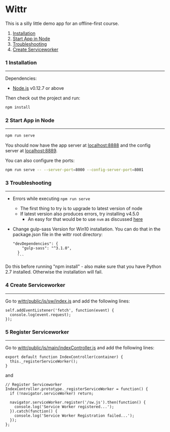 # Wittr

This is a silly little demo app for an offline-first course.


1. [Installation](#1-Installation)
2. [Start App in Node](#2-Start-App-in-Node)
3. [Troubleshooting](#3-Troubleshooting)
4. [Create Serviceworker](#4-Create-Serviceworker)


### 1 Installation
___

Dependencies:

* [Node.js](https://nodejs.org/en/) v0.12.7 or above

Then check out the project and run:

```sh
npm install
```

### 2 Start App in Node
___

```sh
npm run serve
```

You should now have the app server at [localhost:8888](http://localhost:8888) and the config server at [localhost:8889](http://localhost:8888).

You can also configure the ports:

```sh
npm run serve -- --server-port=8000 --config-server-port=8001
```

### 3 Troubleshooting
___

- Errors while executing `npm run serve`
  - The first thing to try is to upgrade to latest version of node
  - If latest version also produces errors, try installing v4.5.0
    - An easy for that would be to use `nvm` as discussed [here](http://stackoverflow.com/a/7718438/1585523)

- Change gulp-sass Version for Win10 installation. You can do that in the package.json file in the wittr root directory:

    ```
    "devDependencies": {
        "gulp-sass": "^3.1.0",
      }
      ```

Do this before running "npm install" - also make sure that you have Python 2.7 installed. Otherwise the installation will fail.


### 4 Create Serviceworker
___

Go to [wittr/public/js/sw/index.js](https://github.com/mpolinowski/wittr/blob/course-notes/public/js/sw/index.js) and add the following lines:

```
self.addEventListener('fetch', function(event) {
  console.log(event.request);
});
```

### 5 Register Serviceworker
___

Go to [wittr/public/js/main/indexController.js](https://github.com/mpolinowski/wittr/blob/course-notes/public/js/main/IndexController.js) and add the following lines:

```
export default function IndexController(container) {
  this._registerServiceWorker();
}
```
and
```
// Register Serviceworker
IndexController.prototype._registerServiceWorker = function() {
  if (!navigator.serviceWorker) return;

  navigator.serviceWorker.register('/sw.js').then(function() {
    console.log('Service Worker registered...');
  }).catch(function() {
    console.log('Service Worker Registration failed...');
  });
};
```
